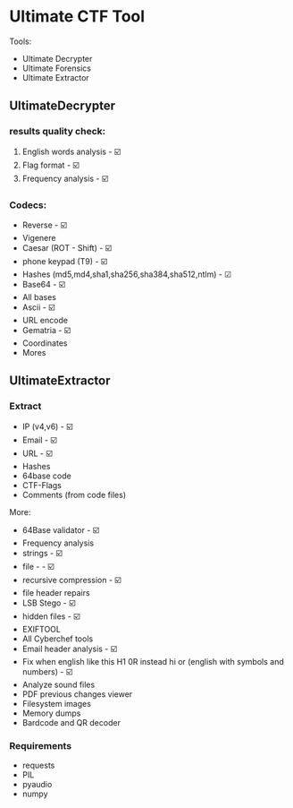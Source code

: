 # Ultimate CTF Tool
Tools:
* Ultimate Decrypter
* Ultimate Forensics
* Ultimate Extractor

## UltimateDecrypter

### results quality check:
1) English words analysis - ☑️
2) Flag format - ☑️
3) Frequency analysis - ☑️

### Codecs:
* Reverse - ☑️
* Vigenere
* Caesar  (ROT - Shift) - ☑️
* phone keypad (T9) - ☑️
* Hashes (md5,md4,sha1,sha256,sha384,sha512,ntlm) - ☑
* Base64 - ☑️
* All bases
* Ascii - ☑️
* URL encode
* Gematria - ☑️
* Coordinates
* Mores 


## UltimateExtractor

### Extract
* IP (v4,v6) - ☑️
* Email - ☑️
* URL - ☑️
* Hashes
* 64base code
* CTF-Flags
* Comments (from code files)


More:
* 64Base validator - ☑️
* Frequency analysis
* strings  - ☑️
* file  - - ☑️
* recursive compression - ☑️
* file header repairs
* LSB Stego  - ☑️
* hidden files - ☑️
* EXIFTOOL
* All Cyberchef tools
* Email header analysis - ☑️
* Fix when english like this H1 0R instead hi or (english with symbols and numbers) - ☑️
* Analyze sound files
* PDF previous changes viewer
* Filesystem images
* Memory dumps
* Bardcode and QR decoder

### Requirements
* requests
* PIL
* pyaudio
* numpy


